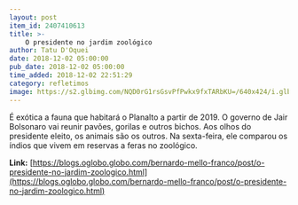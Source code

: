 ```yaml
---
layout: post
item_id: 2407410613
title: >-
    O presidente no jardim zoológico
author: Tatu D'Oquei
date: 2018-12-02 05:00:00
pub_date: 2018-12-02 05:00:00
time_added: 2018-12-02 22:51:29
category: refletimos
image: https://s2.glbimg.com/NQD0rG1rsGsvPfPwkx9fxTARbKU=/640x424/i.glbimg.com/og/ig/infoglobo1/f/original/2018/11/16/79905029_pa_rio_de_janeiro_rj_16-11-2018_presidente_eleito_jair_messias_bolsonaro_concede_uma_co.jpg
---
```


É exótica a fauna que habitará o Planalto a partir de 2019. O governo de Jair Bolsonaro vai reunir pavões, gorilas e outros bichos. Aos olhos do presidente eleito, os animais são os outros. Na sexta-feira, ele comparou os índios que vivem em reservas a feras no zoológico.

**Link:** [https://blogs.oglobo.globo.com/bernardo-mello-franco/post/o-presidente-no-jardim-zoologico.html](https://blogs.oglobo.globo.com/bernardo-mello-franco/post/o-presidente-no-jardim-zoologico.html)

